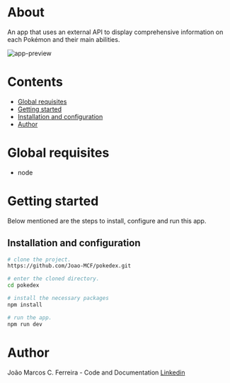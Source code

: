 # About

An app that uses an external API to display comprehensive information on each Pokémon and their main abilities.

![app-preview](https://user-images.githubusercontent.com/56234707/223592335-18f9ed9a-78c5-48a1-8ca8-3c805a2a0f6f.gif)


# Contents

- [Global requisites](#global-requisites)
- [Getting started](#getting-started)
- [Installation and configuration](#installation-and-configuration)
- [Author](#author)

# Global requisites

- node

# Getting started

Below mentioned are the steps to install, configure and run this app.

## Installation and configuration

```bash
# clone the project.
https://github.com/Joao-MCF/pokedex.git

# enter the cloned directory.
cd pokedex

# install the necessary packages
npm install

# run the app.
npm run dev
```

# Author

João Marcos C. Ferreira - Code and Documentation [Linkedin](https://www.linkedin.com/in/joao-mcf/)
